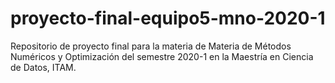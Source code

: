 # proyecto-final-equipo5-mno-2020-1
Repositorio de proyecto final para la materia de Materia de Métodos Numéricos y Optimización del semestre 2020-1 en la Maestría en Ciencia de Datos, ITAM.
